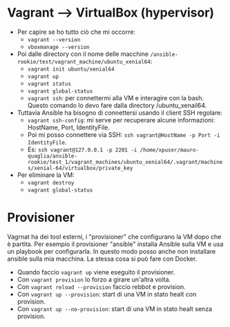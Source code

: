 # Vagrant --> VirtualBox (hypervisor)
* Per capire se ho tutto ciò che mi occorre:
    * `vagrant --version`
    * `vboxmanage --version`
* Poi dalle directory con il nome delle macchine `/ansible-rookie/test/vagrant_machine/ubuntu_xenial64`:
    * `vagrant init ubuntu/xenial64`
    * `vagrant up`
    * `vagrant status`
    * `vagrant global-status`
    * `vagrant ssh`: per connettermi alla VM e interagire con la bash. Questo comando lo devo fare dalla directory /ubuntu_xenail64.
* Tuttavia Ansible ha bisogno di connettersi usando il client SSH regolare:
    * `vagrant ssh-config`: mi serve per recuperare alcune informazioni: HostName, Port, IdentityFile.
    * Poi mi posso connettere via SSH: `ssh vagrant@HostName -p Port -i IdentityFile`.
    * Es: `ssh vagrant@127.0.0.1 -p 2201 -i /home/xpuser/mauro-quaglia/ansible-rookie/test_1/vagrant_machines/ubuntu_xenial64/.vagrant/machines/xenial-64/virtualbox/private_key`
* Per eliminare la VM:
    * `vagrant destroy`
    * `vagrant global-status`

# Provisioner
Vagrnat ha dei tool esterni, i "provisioner" che configurano la VM dopo che è partita. 
Per esempio il provisioner "ansible" installa Ansible sulla VM e usa un playbook per configurarla. 
In questo modo posso anche non installare ansible sulla mia macchina.
La stessa cosa si può fare con Docker.
* Quando faccio `vagrant up` viene eseguito il provisioner.
* Con `vagrant provision` lo forzo a girare un'altra volta.
* Con `vagrant reload --provision` faccio rebbot e provision.
* Con `vagrant up --provision`: start di una VM in stato healt con provision.
* Con `vagrant up --no-provision`: start di una VM in stato healt senza provision.